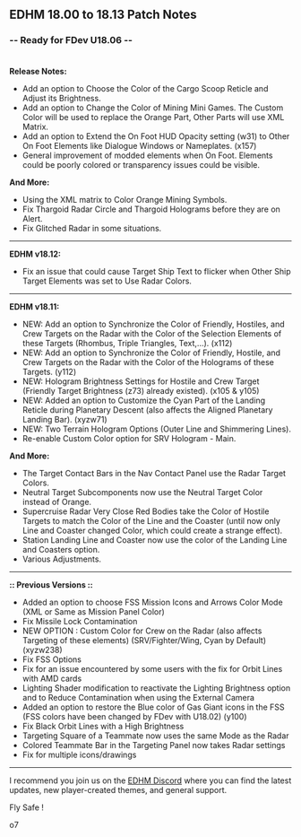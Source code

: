 ## EDHM 18.00 to 18.13 Patch Notes

### -- Ready for FDev U18.06 --<br><br>

**Release Notes:**
- Add an option to Choose the Color of the Cargo Scoop Reticle and Adjust its Brightness.
- Add an option to Change the Color of Mining Mini Games. The Custom Color will be used to replace the Orange Part, Other Parts will use XML Matrix.
- Add an option to Extend the On Foot HUD Opacity setting (w31) to Other On Foot Elements like Dialogue Windows or Nameplates. (x157)
- General improvement of modded elements when On Foot. Elements could be poorly colored or transparency issues could be visible.

**And More:**
- Using the XML matrix to Color Orange Mining Symbols.
- Fix Thargoid Radar Circle and Thargoid Holograms before they are on Alert.
- Fix Glitched Radar in some situations.

-------------------------------------------------------------------------

**EDHM v18.12:**
- Fix an issue that could cause Target Ship Text to flicker when Other Ship Target Elements was set to Use Radar Colors.

-------------------------------------------------------------------------

**EDHM v18.11:**
- NEW: Add an option to Synchronize the Color of Friendly, Hostiles, and Crew Targets on the Radar with the Color of the Selection Elements of these Targets (Rhombus, Triple Triangles, Text,...). (x112)
- NEW: Add an option to Synchronize the Color of Friendly, Hostile, and Crew Targets on the Radar with the Color of the Holograms of these Targets. (y112)
- NEW: Hologram Brightness Settings for Hostile and Crew Target (Friendly Target Brightness (z73) already existed). (x105 & y105)
- NEW: Added an option to Customize the Cyan Part of the Landing Reticle during Planetary Descent (also affects the Aligned Planetary Landing Bar). (xyzw71)
- NEW: Two Terrain Hologram Options (Outer Line and Shimmering Lines).
- Re-enable Custom Color option for SRV Hologram - Main.

**And More:**
- The Target Contact Bars in the Nav Contact Panel use the Radar Target Colors.
- Neutral Target Subcomponents now use the Neutral Target Color instead of Orange.
- Supercruise Radar Very Close Red Bodies take the Color of Hostile Targets to match the Color of the Line and the Coaster (until now only Line and Coaster changed Color, which could create a strange effect).
- Station Landing Line and Coaster now use the color of the Landing Line and Coasters option.
- Various Adjustments.

-------------------------------------------------------------------------

**:: Previous Versions ::**
- Added an option to choose FSS Mission Icons and Arrows Color Mode (XML or Same as Mission Panel Color)
- Fix Missile Lock Contamination
- NEW OPTION : Custom Color for Crew on the Radar (also affects Targeting of these elements) (SRV/Fighter/Wing, Cyan by Default) (xyzw238)
- Fix FSS Options
- Fix for an issue encountered by some users with the fix for Orbit Lines with AMD cards
- Lighting Shader modification to reactivate the Lighting Brightness option and to Reduce Contamination when using the External Camera
- Added an option to restore the Blue color of Gas Giant icons in the FSS (FSS colors have been changed by FDev with U18.02) (y100)
- Fix Black Orbit Lines with a High Brightness
- Targeting Square of a Teammate now uses the same Mode as the Radar
- Colored Teammate Bar in the Targeting Panel now takes Radar settings
- Fix for multiple icons/drawings

-------------------------------------------------------------------------

I recommend you join us on the [EDHM Discord](https://discord.gg/KTYgJegfYw) where you can find the latest updates, new player-created themes, and general support.

Fly Safe !

o7
